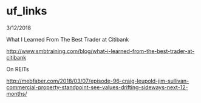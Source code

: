 # uf_links

3/12/2018

What I Learned From The Best Trader at Citibank

http://www.smbtraining.com/blog/what-i-learned-from-the-best-trader-at-citibank

On REITs

http://mebfaber.com/2018/03/07/episode-96-craig-leupold-jim-sullivan-commercial-property-standpoint-see-values-drifting-sideways-next-12-months/
